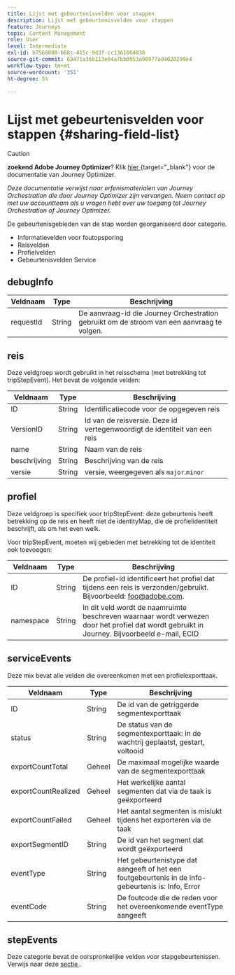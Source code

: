 ```yaml
---
title: Lijst met gebeurtenisvelden voor stappen
description: Lijst met gebeurtenisvelden voor stappen
feature: Journeys
topic: Content Management
role: User
level: Intermediate
exl-id: b7568080-b88c-415c-9d3f-cc1361664838
source-git-commit: 69471a36b113e04a7bb0953a90977ad4020299e4
workflow-type: tm+mt
source-wordcount: '351'
ht-degree: 5%

---
```


# Lijst met gebeurtenisvelden voor stappen {#sharing-field-list}


>[!CAUTION]
>
>**zoekend Adobe Journey Optimizer**? Klik [ hier ](https://experienceleague.adobe.com/nl/docs/journey-optimizer/using/ajo-home){target="_blank"} voor de documentatie van Journey Optimizer.
>
>
>_Deze documentatie verwijst naar erfenismaterialen van Journey Orchestration die door Journey Optimizer zijn vervangen. Neem contact op met uw accountteam als u vragen hebt over uw toegang tot Journey Orchestration of Journey Optimizer._


De gebeurtenisgebieden van de stap worden georganiseerd door categorie.

* Informatievelden voor foutopsporing
* Reisvelden
* Profielvelden
* Gebeurtenisvelden Service

## debugInfo

| Veldnaam | Type | Beschrijving |
|---|---|------------|
| requestId | String | De aanvraag-id die Journey Orchestration gebruikt om de stroom van een aanvraag te volgen. |

## reis

Deze veldgroep wordt gebruikt in het reisschema (met betrekking tot tripStepEvent). Het bevat de volgende velden:

| Veldnaam | Type | Beschrijving |
|---|---|------------|
| ID | String | Identificatiecode voor de opgegeven reis |
| VersionID | String | Id van de reisversie. Deze id vertegenwoordigt de identiteit van een reis |
| name | String | Naam van de reis |
| beschrijving | String | Beschrijving van de reis |
| versie | String | versie, weergegeven als `major`.`minor` |

## profiel

Deze veldgroep is specifiek voor tripStepEvent: deze gebeurtenis heeft betrekking op de reis en heeft niet de identityMap, die de profielidentiteit beschrijft, als om het even welk.

Voor tripStepEvent, moeten wij gebieden met betrekking tot de identiteit ook toevoegen:

| Veldnaam | Type | Beschrijving |
|---|---|------------|
| ID | String | De profiel-id identificeert het profiel dat tijdens een reis is verzonden/gebruikt. Bijvoorbeeld: foo@adobe.com. |
| namespace | String | In dit veld wordt de naamruimte beschreven waarnaar wordt verwezen door het profiel dat wordt gebruikt in Journey. Bijvoorbeeld e-mail, ECID |

## serviceEvents

Deze mix bevat alle velden die overeenkomen met een profielexporttaak.

| Veldnaam | Type | Beschrijving |
|---|---|------------|
| ID | String | De id van de getriggerde segmentexporttaak |
| status | String | De status van de segmentexporttaak: in de wachtrij geplaatst, gestart, voltooid |
| exportCountTotal | Geheel | De maximaal mogelijke waarde van de segmentexporttaak |
| exportCountRealized | Geheel | Het werkelijke aantal segmenten dat via de taak is geëxporteerd |
| exportCountFailed | Geheel | Het aantal segmenten is mislukt tijdens het exporteren via de taak |
| exportSegmentID | String | De id van het segment dat wordt geëxporteerd |
| eventType | String | Het gebeurtenistype dat aangeeft of het een foutgebeurtenis in de info-gebeurtenis is: Info, Error |
| eventCode | String | De foutcode die de reden voor het overeenkomende eventType aangeeft |

## stepEvents

Deze categorie bevat de oorspronkelijke velden voor stapgebeurtenissen. Verwijs naar deze [ sectie ](../building-journeys/sharing-legacy-fields.md).
